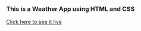 ### This is a Weather App using HTML and CSS

[Click here to see it live](https://hrodriguez007.github.io/weather-app-heidy/)
